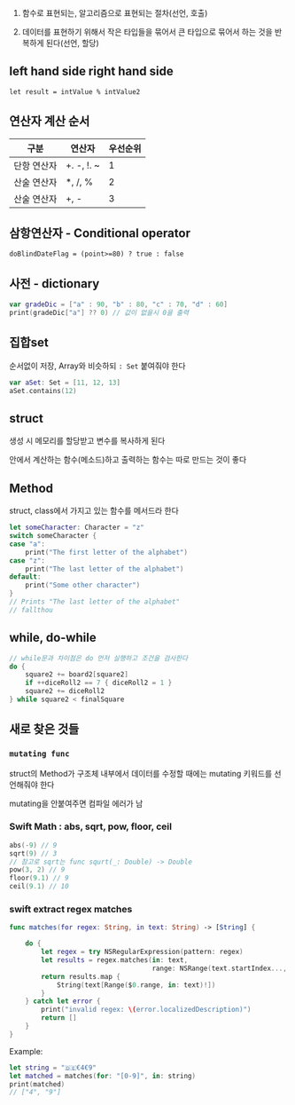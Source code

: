 1. 함수로 표현되는, 알고리즘으로 표현되는 절차(선언, 호출)

2. 데이터를 표현하기 위해서 작은 타입들을 묶어서 큰 타입으로 묶어서 하는 것을 반복하게 된다(선언, 할당)



## left hand side  right hand side

`let result = intValue % intValue2`

## 연산자  계산 순서

| 구분        | 연산자     | 우선순위 |
| ----------- | ---------- | -------- |
| 단항 연산자 | +. -, !. ~ | 1        |
| 산술 연산자 | *, /, %    | 2        |
| 산술 연산자 | +, -       | 3        |



## 삼항연산자 - Conditional operator

`doBlindDateFlag = (point>=80) ? true : false`



## 사전 - dictionary

```swift
var gradeDic = ["a" : 90, "b" : 80, "c" : 70, "d" : 60]
print(gradeDic["a"] ?? 0) // 값이 없을시 0을 출력
```



## 집합set

순서없이 저장, Array와 비슷하되 `: Set` 붙여줘야 한다

```swift
var aSet: Set = [11, 12, 13]
aSet.contains(12)
```



## struct 

생성 시 메모리를 할당받고 변수를 복사하게 된다

안에서 계산하는 함수(메소드)하고 출력하는 함수는 따로 만드는 것이 좋다



## Method

struct, class에서 가지고 있는 함수를 메서드라 한다

```swift
let someCharacter: Character = "z"
switch someCharacter {
case "a":
    print("The first letter of the alphabet")
case "z":
    print("The last letter of the alphabet")
default:
    print("Some other character")
}
// Prints "The last letter of the alphabet"
// fallthou
```



## while, do-while

```swift
// while문과 차이점은 do 먼저 실행하고 조건을 검사한다
do {
    square2 += board2[square2]
    if ++diceRoll2 == 7 { diceRoll2 = 1 }
    square2 += diceRoll2    
} while square2 < finalSquare

```





## 새로 찾은 것들

### `mutating func`

struct의 Method가 구조체 내부에서 데이터를 수정할 때에는 mutating 키워드를 선언해줘야 한다

mutating을 안붙여주면 컴파일 에러가 남



### Swift Math : abs, sqrt, pow, floor, ceil

```swift
abs(-9) // 9
sqrt(9) // 3 
// 참고로 sqrt는 func squrt(_: Double) -> Double
pow(3, 2) // 9
floor(9.1) // 9
ceil(9.1) // 10
```



### swift extract regex matches

```swift
func matches(for regex: String, in text: String) -> [String] {

    do {
        let regex = try NSRegularExpression(pattern: regex)
        let results = regex.matches(in: text,
                                    range: NSRange(text.startIndex..., in: text))
        return results.map {
            String(text[Range($0.range, in: text)!])
        }
    } catch let error {
        print("invalid regex: \(error.localizedDescription)")
        return []
    }
}
```

Example:

```swift
let string = "🇩🇪€4€9"
let matched = matches(for: "[0-9]", in: string)
print(matched)
// ["4", "9"]
```
